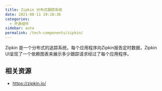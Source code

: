 ```yaml
---
title: Zipkin 分布式跟踪系统
date: 2021-08-11 19:18:36
categories: 
  - 开源组件
sidebar: auto
permalink: /tech-components/zipkin/
---
```


Zipkin 是一个分布式的追踪系统，每个应用程序向Zipkin报告定时数据，Zipkin UI呈现了一个依赖图表来展示多少跟踪请求经过了每个应用程序。

## 相关资源

- https://zipkin.io/
